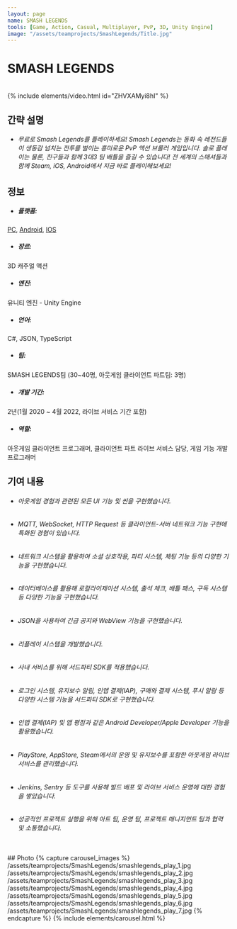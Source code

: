 ```yaml
---
layout: page
name: SMASH LEGENDS
tools: [Game, Action, Casual, Multiplayer, PvP, 3D, Unity Engine]
image: "/assets/teamprojects/SmashLegends/Title.jpg"
---
```


# SMASH LEGENDS

<br>
{% include elements/video.html id="ZHVXAMyi8hI" %}

## 간략 설명
- ###### 무료로 Smash Legends를 플레이하세요! Smash Legends는 동화 속 레전드들이 생동감 넘치는 전투를 벌이는 흥미로운 PvP 액션 브롤러 게임입니다. 솔로 플레이는 물론, 친구들과 함께 3대3 팀 배틀을 즐길 수 있습니다! 전 세계의 스매셔들과 함께 Steam, iOS, Android에서 지금 바로 플레이해보세요!


## 정보
- ##### **플랫폼**: 
[PC](https://store.steampowered.com/app/1352080/SMASH_LEGENDS/), [Android](https://play.google.com/store/apps/details?id=com.linegames.sl), [IOS](https://apps.apple.com/app/smash-legends/id1492660284)
- ##### **장르**: 
3D 캐주얼 액션
- ##### **엔진**: 
유니티 엔진 - Unity Engine
- ##### **언어**: 
C#, JSON, TypeScript
- ##### **팀**: 
SMASH LEGENDS팀 (30~40명, 아웃게임 클라이언트 파트팀: 3명)
- ##### **개발 기간**: 
2년(1월 2020 ~ 4월 2022, 라이브 서비스 기간 포함)
- ##### **역할**: 
아웃게임 클라이언트 프로그래머, 클라이언트 파트 라이브 서비스 담당, 게임 기능 개발 프로그래머


## 기여 내용
 - ###### 아웃게임 경험과 관련된 모든 UI 기능 및 씬을 구현했습니다.
 - ###### MQTT, WebSocket, HTTP Request 등 클라이언트-서버 네트워크 기능 구현에 특화된 경험이 있습니다.
 - ###### 네트워크 시스템을 활용하여 소셜 상호작용, 파티 시스템, 채팅 기능 등의 다양한 기능을 구현했습니다.
 - ###### 데이터베이스를 활용해 로컬라이제이션 시스템, 출석 체크, 배틀 패스, 구독 시스템 등 다양한 기능을 구현했습니다.
 - ###### JSON을 사용하여 긴급 공지와 WebView 기능을 구현했습니다.
 - ###### 리플레이 시스템을 개발했습니다.
 - ###### 사내 서비스를 위해 서드파티 SDK를 적용했습니다.
 - ###### 로그인 시스템, 유지보수 알림, 인앱 결제(IAP), 구매와 결제 시스템, 푸시 알람 등 다양한 시스템 기능을 서드파티 SDK로 구현했습니다.
 - ###### 인앱 결제(IAP) 및 앱 평점과 같은 Android Developer/Apple Developer 기능을 활용했습니다.
 - ###### PlayStore, AppStore, Steam에서의 운영 및 유지보수를 포함한 아웃게임 라이브 서비스를 관리했습니다.
 - ###### Jenkins, Sentry 등 도구를 사용해 빌드 배포 및 라이브 서비스 운영에 대한 경험을 쌓았습니다.
 - ###### 성공적인 프로젝트 실행을 위해 아트 팀, 운영 팀, 프로젝트 매니지먼트 팀과 협력 및 소통했습니다.


<br>
## Photo
{% capture carousel_images %}
/assets/teamprojects/SmashLegends/smashlegends_play_1.jpg
/assets/teamprojects/SmashLegends/smashlegends_play_2.jpg
/assets/teamprojects/SmashLegends/smashlegends_play_3.jpg
/assets/teamprojects/SmashLegends/smashlegends_play_4.jpg
/assets/teamprojects/SmashLegends/smashlegends_play_5.jpg
/assets/teamprojects/SmashLegends/smashlegends_play_6.jpg
/assets/teamprojects/SmashLegends/smashlegends_play_7.jpg
{% endcapture %}
{% include elements/carousel.html %}